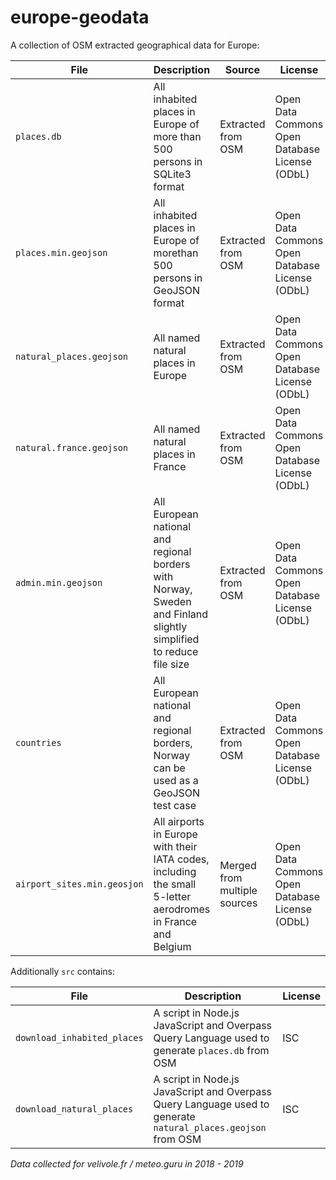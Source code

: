 # europe-geodata

A collection of OSM extracted geographical data for Europe:


| File        | Description                                                               | Source             | License                                        |
| ----------- | ------------------------------------------------------------------------- | ------------------ | ---------------------------------------------- |
| `places.db` | All inhabited places in Europe of more than 500 persons in SQLite3 format | Extracted from OSM | Open Data Commons Open Database License (ODbL) |
| `places.min.geojson` | All inhabited places in Europe of morethan 500 persons in GeoJSON format | Extracted from OSM | Open Data Commons Open Database License (ODbL) |
| `natural_places.geojson` | All named natural places in Europe | Extracted from OSM | Open Data Commons Open Database License (ODbL) |
| `natural.france.geojson` | All named natural places in France | Extracted from OSM | Open Data Commons Open Database License (ODbL) |
| `admin.min.geojson` | All European national and regional borders with Norway, Sweden and Finland slightly simplified to reduce file size | Extracted from OSM |  Open Data Commons Open Database License (ODbL)
| `countries` | All European national and regional borders, Norway can be used as a GeoJSON test case | Extracted from OSM |  Open Data Commons Open Database License (ODbL)
| `airport_sites.min.geosjon` | All airports in Europe with their IATA codes, including the small 5-letter aerodromes in France and Belgium | Merged from multiple sources | Open Data Commons Open Database License (ODbL)

Additionally `src` contains:

| File | Description | License |
| --- | --- | --- |
`download_inhabited_places` | A script in Node.js JavaScript and Overpass Query Language used to generate `places.db` from OSM | ISC
`download_natural_places` | A script in Node.js JavaScript and Overpass Query Language used to generate `natural_places.geojson` from OSM | ISC

*Data collected for velivole.fr / meteo.guru in 2018 - 2019*
